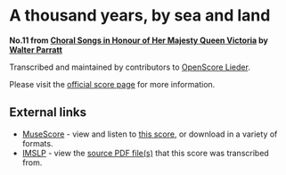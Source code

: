 
# A thousand years, by sea and land

__No.11 from [Choral Songs in Honour of Her Majesty Queen Victoria](..) by [Walter Parratt](../..)__

Transcribed and maintained by contributors to [OpenScore Lieder].

Please visit the [official score page] for more information.

[official score page]: https://musescore.com/openscore-lieder-corpus/scores/6688176
[OpenScore Lieder]: https://musescore.com/openscore-lieder-corpus

## External links

- [MuseScore] - view and listen to [this score][MuseScore], or download in a variety of formats.
- [IMSLP] - view the [source PDF file(s)][IMSLP] that this score was transcribed from.

[MuseScore]: https://musescore.com/score/6688176
[IMSLP]: https://imslp.org/wiki/Special:ReverseLookup/585417
